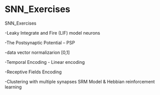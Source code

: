 # SNN_Exercises
SNN_Exercises

-Leaky Integrate and Fire (LIF) model neurons

-The Postsynaptic Potential – PSP

-data vector normalizarion [0,1]

-Temporal Encoding - Linear encoding

-Receptive Fields Encoding

-Clustering with multiple synapses SRM Model & Hebbian reinforcement learning


